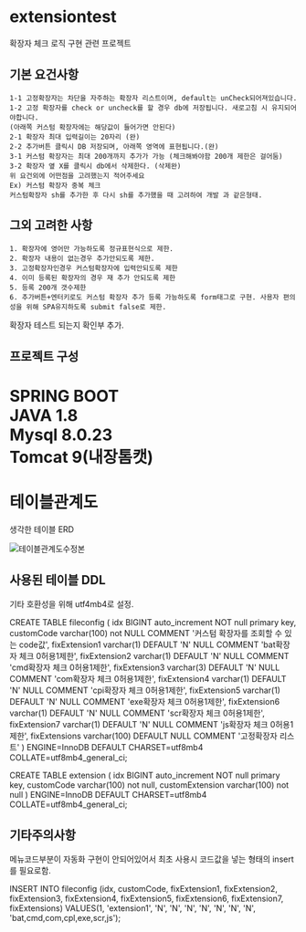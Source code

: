 # extensiontest
확장자 체크 로직 구현 관련 프로젝트

## 기본 요건사항

	1-1 고정확장자는 차단을 자주하는 확장자 리스트이며, default는 unCheck되어져있습니다.
	1-2 고정 확장자를 check or uncheck를 할 경우 db에 저장됩니다. 새로고침 시 유지되어야합니다.
	(아래쪽 커스텀 확장자에는 해당값이 들어가면 안된다)
	2-1 확장자 최대 입력길이는 20자리 (완)
	2-2 추가버튼 클릭시 DB 저장되며, 아래쪽 영역에 표현됩니다.(완)
	3-1 커스텀 확장자는 최대 200개까지 추가가 가능 (체크해봐야함 200개 제한은 걸어둠)
	3-2 확장자 옆 X를 클릭시 db에서 삭제한다. (삭제완)
	위 요건외에 어떤점을 고려했는지 적어주세요
	Ex) 커스텀 확장자 중복 체크 
	커스텀확장자 sh를 추가한 후 다시 sh를 추가했을 때 고려하여 개발 과 같은형태.

## 그외 고려한 사항  
	1. 확장자에 영어만 가능하도록 정규표현식으로 제한.
	2. 확장자 내용이 없는경우 추가안되도록 제한.
	3. 고정확장자인경우 커스텀확장자에 입력안되도록 제한
	4. 이미 등록된 확장자의 경우 재 추가 안되도록 제한
	5. 등록 200개 갯수제한
	6. 추가버튼+엔터키로도 커스텀 확장자 추가 등록 가능하도록 form태그로 구현. 사용자 편의성을 위해 SPA유지하도록 submit false로 제한.
확장자 테스트 되는지 확인부 추가.

## 프로젝트 구성
SPRING BOOT  
JAVA 1.8  
Mysql 8.0.23  
Tomcat 9(내장톰캣)  
====


# 테이블관계도
생각한 테이블 ERD  

![테이블관계도수정본](https://user-images.githubusercontent.com/68931285/135407557-e2b127d9-9668-46bb-9f56-47e3c266551c.png)

## 사용된 테이블 DDL  
기타 호환성을 위해 utf4mb4로 설정.

CREATE TABLE fileconfig (
	idx BIGINT auto_increment NOT null primary key,
	customCode varchar(100) not NULL COMMENT '커스텀 확장자를 조회할 수 있는 code값',
	fixExtension1 varchar(1) DEFAULT 'N' NULL COMMENT 'bat확장자 체크 0허용1제한',
	fixExtension2 varchar(1) DEFAULT 'N' NULL COMMENT 'cmd확장자 체크 0허용1제한',
	fixExtension3 varchar(3) DEFAULT 'N' NULL COMMENT 'com확장자 체크 0허용1제한',
	fixExtension4 varchar(1) DEFAULT 'N' NULL COMMENT 'cpi확장자 체크 0허용1제한',
	fixExtension5 varchar(1) DEFAULT 'N' NULL COMMENT 'exe확장자 체크 0허용1제한',
	fixExtension6 varchar(1) DEFAULT 'N' NULL COMMENT 'scr확장자 체크 0허용1제한',
	fixExtension7 varchar(1) DEFAULT 'N' NULL COMMENT 'js확장자 체크 0허용1제한',
	fixExtensions varchar(100) DEFAULT NULL COMMENT '고정확장자 리스트'
)
ENGINE=InnoDB
DEFAULT CHARSET=utf8mb4
COLLATE=utf8mb4_general_ci;

CREATE TABLE extension (
	idx BIGINT auto_increment NOT null primary key,
	customCode varchar(100) not null,
	customExtension varchar(100) not null
)
ENGINE=InnoDB
DEFAULT CHARSET=utf8mb4
COLLATE=utf8mb4_general_ci;

## 기타주의사항
메뉴코드부분이 자동화 구현이 안되어있어서 최초 사용시 코드값을 넣는 형태의 insert를 필요로함.

INSERT INTO fileconfig
(idx, customCode, fixExtension1, fixExtension2, fixExtension3, fixExtension4, fixExtension5, fixExtension6, fixExtension7, fixExtensions)
VALUES(1, 'extension1', 'N', 'N', 'N', 'N', 'N', 'N', 'N', 'bat,cmd,com,cpl,exe,scr,js');
